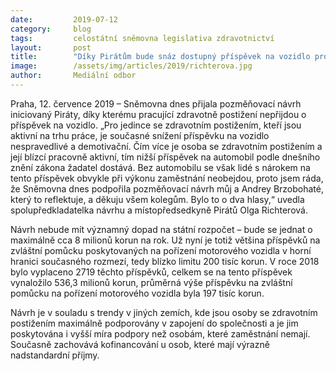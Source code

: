 ```yaml
---
date:         2019-07-12
category:     blog
tags:         celostátní sněmovna legislativa zdravotnictví
layout:       post
title:        "Díky Pirátům bude snáz dostupný příspěvek na vozidlo pro pracující zdravotně postižené"
image:        /assets/img/articles/2019/richterova.jpg
author:       Mediální odbor
---
```



Praha, 12. července 2019 – Sněmovna dnes přijala pozměňovací návrh iniciovaný Piráty, díky kterému pracující zdravotně postižení nepřijdou o příspěvek na vozidlo. „Pro jedince se zdravotním postižením, kteří jsou aktivní na trhu práce, je současné snížení příspěvku na vozidlo nespravedlivé a demotivační. Čím více je osoba se zdravotním postižením a její blízcí pracovně aktivní, tím nižší příspěvek na automobil podle dnešního znění zákona žadatel dostává. Bez automobilu se však lidé s nárokem na tento příspěvek obvykle při výkonu zaměstnání neobejdou, proto jsem ráda, že Sněmovna dnes podpořila pozměňovací návrh můj a Andrey Brzobohaté, který to reflektuje, a děkuju všem kolegům. Bylo to o dva hlasy,“ uvedla spolupředkladatelka návrhu a místopředsedkyně Pirátů Olga Richterová.

Návrh nebude mít významný dopad na státní rozpočet – bude se jednat o maximálně cca 8 milionů korun na rok. Už nyní je totiž většina příspěvků na zvláštní pomůcku poskytovaných na pořízení motorového vozidla v horní hranici současného rozmezí, tedy blízko limitu 200 tisíc korun. V roce 2018 bylo vyplaceno 2719 těchto příspěvků, celkem se na tento příspěvek vynaložilo 536,3 milionů korun, průměrná výše příspěvku na zvláštní pomůcku na pořízení motorového vozidla byla 197 tisíc korun.

Návrh je v souladu s trendy v jiných zemích, kde jsou osoby se zdravotním postižením maximálně podporovány v zapojení do společnosti a je jim poskytována i vyšší míra podpory než osobám, které zaměstnání nemají. Současně zachovává kofinancování u osob, které mají výrazně nadstandardní příjmy.
